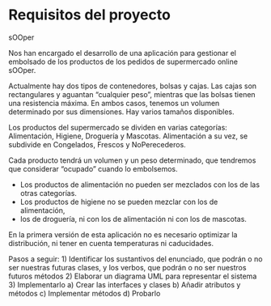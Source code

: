 # Requisitos del proyecto

sOOper

Nos han encargado el desarrollo de una aplicación para gestionar el embolsado de los productos de los pedidos de supermercado online sOOper.

Actualmente hay dos tipos de contenedores, bolsas y cajas. Las cajas son rectangulares y aguantan “cualquier peso”, mientras que las bolsas tienen una resistencia máxima. En ambos casos, tenemos un volumen determinado por sus dimensiones. Hay varios tamaños disponibles.

Los productos del supermercado se dividen en varias categorías: Alimentación, Higiene, Droguería y Mascotas. Alimentación a su vez, se subdivide en Congelados, Frescos y NoPerecederos.

Cada producto tendrá un volumen y un peso determinado, que tendremos que considerar “ocupado” cuando lo embolsemos.

- Los productos de alimentación no pueden ser mezclados con los de las otras categorías. 
- Los productos de higiene no se pueden mezclar con los de alimentación,
- los de droguería, ni con los de alimentación ni con los de mascotas.

En la primera versión de esta aplicación no es necesario optimizar la distribución, ni tener en cuenta temperaturas ni caducidades.

Pasos a seguir:
    1) Identificar los sustantivos del enunciado, que podrán o no ser nuestras futuras clases, y los verbos, que podrán o no ser nuestros futuros métodos
    2) Elaborar un diagrama UML para representar el sistema
    3) Implementarlo
        a) Crear las interfaces y clases
        b) Añadir atributos y métodos
        c) Implementar métodos
        d) Probarlo
